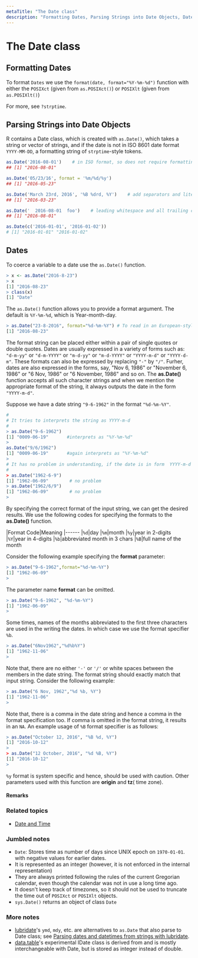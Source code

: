 ```yaml
---
metaTitle: "The Date class"
description: "Formatting Dates, Parsing Strings into Date Objects, Dates"
---
```


# The Date class




## Formatting Dates


To format `Dates` we use the `format(date, format="%Y-%m-%d")` function with either the `POSIXct` (given from `as.POSIXct()`) or `POSIXlt` (given from `as.POSIXlt()`)

For more, see `?strptime`.



## Parsing Strings into Date Objects


R contains a Date class, which is created with `as.Date()`, which takes a string or vector of strings, and if the date is not in ISO 8601 date format `YYYY-MM-DD`, a formatting string of `strptime`-style tokens.

```r
as.Date('2016-08-01')    # in ISO format, so does not require formatting string
## [1] "2016-08-01"

as.Date('05/23/16', format = '%m/%d/%y')
## [1] "2016-05-23"

as.Date('March 23rd, 2016', '%B %drd, %Y')    # add separators and literals to format
## [1] "2016-03-23"

as.Date('  2016-08-01  foo')    # leading whitespace and all trailing characters are ignored
## [1] "2016-08-01"

as.Date(c('2016-01-01', '2016-01-02'))
# [1] "2016-01-01" "2016-01-02"

```



## Dates


To coerce a variable to a date use the `as.Date()` function.

```r
> x <- as.Date("2016-8-23")
> x
[1] "2016-08-23"
> class(x)
[1] "Date"

```

The `as.Date()` function allows you to provide a format argument. The default is `%Y-%m-%d`, which is Year-month-day.

```r
> as.Date("23-8-2016", format="%d-%m-%Y") # To read in an European-style date
[1] "2016-08-23"

```

The format string can be placed either within a pair of single quotes or double quotes.  Dates are usually expressed in a variety of forms such as: `"d-m-yy"` or `"d-m-YYYY"` or `"m-d-yy"` or `"m-d-YYYY"` or `"YYYY-m-d"` or `"YYYY-d-m"`. These formats can also be expressed by replacing `"-"` by `"/"`. Furher, dates are also expressed in the forms, say, "Nov 6, 1986" or "November 6, 1986" or "6 Nov, 1986" or "6 November, 1986" and so on. The **as.Date()** function accepts all such character strings and when we mention the appropriate format of the string, it always outputs the date in the form `"YYYY-m-d"`.

Suppose we have a date string `"9-6-1962"` in the format `"%d-%m-%Y"`.

```r
#
# It tries to interprets the string as YYYY-m-d
#
> as.Date("9-6-1962")
[1] "0009-06-19"       #interprets as "%Y-%m-%d"
> 
as.Date("9/6/1962")
[1] "0009-06-19"       #again interprets as "%Y-%m-%d"
>
# It has no problem in understanding, if the date is in form  YYYY-m-d or YYYY/m/d
#
> as.Date("1962-6-9")
[1] "1962-06-09"        # no problem
> as.Date("1962/6/9")
[1] "1962-06-09"        # no problem
> 

```

By specifying the correct format of the input string, we can get the desired results. We use the following codes for specifying the formats to the **as.Date()** function.

|Format Code|Meaning
|------
|`%d`|day
|`%m`|month
|`%y`|year in 2-digits
|`%Y`|year in 4-digits
|`%b`|abbreviated month in 3 chars
|`%B`|full name of the month

Consider the following example specifying the **format** parameter:

```r
> as.Date("9-6-1962",format="%d-%m-%Y")
[1] "1962-06-09"
>

```

The parameter name **format** can be omitted.

```r
> as.Date("9-6-1962", "%d-%m-%Y")
[1] "1962-06-09"
>

```

Some times, names of the months abbreviated to the first three characters are used in the writing the dates. In which case we use the format specifier `%b`.

```r
> as.Date("6Nov1962","%d%b%Y")
[1] "1962-11-06"
>

```

Note that, there are no either `'-'` or `'/'` or white spaces between the members in the date string. The format string should exactly match that input string. Consider the following example:

```r
> as.Date("6 Nov, 1962","%d %b, %Y")
[1] "1962-11-06"
>

```

Note that, there is a comma in the date string and hence a comma in the format specification too. If comma is omitted in the format string, it results in an `NA`. An example usage of `%B` format specifier is as follows:

```r
> as.Date("October 12, 2016", "%B %d, %Y")
[1] "2016-10-12"
>
> as.Date("12 October, 2016", "%d %B, %Y")
[1] "2016-10-12"
> 

```

`%y` format is system specific and hence, should be used with caution. Other parameters used with this function are **origin** and **tz**( time zone).



#### Remarks


### Related topics

- [Date and Time](http://stackoverflow.com/documentation/r/1157)

### Jumbled notes

- `Date`: Stores time as number of days since UNIX epoch on `1970-01-01`. with negative values for earlier dates.
- It is represented as an integer (however, it is not enforced in the internal representation)
- They are always printed following the rules of the current Gregorian calendar, even though the calendar was not in use a long time ago.
- It doesn't keep track of timezones, so it should not be used to truncate the time out of `POSIXct` or `POSIXlt` objects.
- `sys.Date()` returns an object of class `Date`

### More notes

- [lubridate](https://github.com/hadley/lubridate)'s `ymd`, `mdy`, etc. are alternatives to `as.Date` that also parse to Date class; see [Parsing dates and datetimes from strings with lubridate](http://stackoverflow.com/documentation/r/1157/date-and-time/7018/parsing-dates-and-datetimes-from-strings-with-lubridate).
- [data.table](https://github.com/Rdatatable/data.table/wiki)'s experimental IDate class is derived from and is mostly interchangeable with Date, but is stored as integer instead of double.

